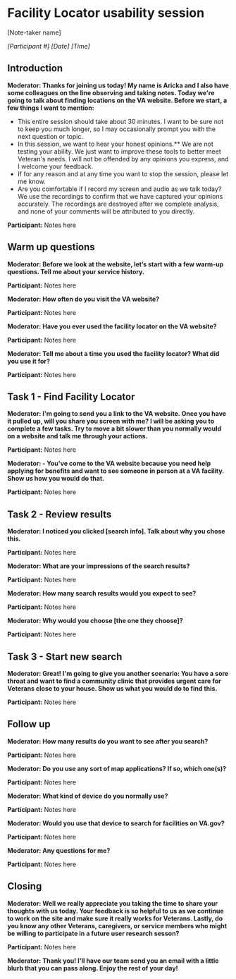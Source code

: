 # Facility Locator usability session

[Note-taker name]

*[Participant #] [Date] [Time]*

## Introduction

**Moderator: Thanks for joining us today! My name is Aricka and I also have some colleagues on the line observing and taking notes. Today we're going to talk about finding locations on the VA website. Before we start, a few things I want to mention:**

- This entire session should take about 30 minutes. I want to be sure not to keep you much longer, so I may occasionally prompt you with the next question or topic.
- In this session, we want to hear your honest opinions.** We are not testing your ability. We just want to improve these tools to better meet Veteran's needs. I will not be offended by any opinions you express, and I welcome your feedback.
- If for any reason and at any time you want to stop the session, please let me know.
- Are you comfortable if I record my screen and audio as we talk today? We use the recordings to confirm that we have captured your opinions accurately. The recordings are destroyed after we complete analysis, and none of your comments will be attributed to you directly. 

**Participant:** Notes here

## Warm up questions

**Moderator: Before we look at the website, let’s start with a few warm-up questions. Tell me about your service history.**

**Participant:** Notes here

**Moderator: How often do you visit the VA website?**

**Participant:** Notes here

**Moderator: Have you ever used the facility locator on the VA website?**

**Participant:** Notes here

**Moderator: Tell me about a time you used the facility locator? What did you use it for?**

**Participant:** Notes here

## Task 1 - Find Facility Locator

**Moderator: I'm going to send you a link to the VA website. Once you have it pulled up, will you share you screen with me? I will be asking you to complete a few tasks. Try to move a bit slower than you normally would on a website and talk me through your actions.**

**Participant:** Notes here

**Moderator: - You've come to the VA website because you need help applying for benefits and want to see someone in person at a VA facility. Show us how you would do that.**

**Participant:** Notes here

## Task 2 - Review results

**Moderator: I noticed you clicked [search info]. Talk about why you chose this.**

**Participant:** Notes here

**Moderator: What are your impressions of the search results?**

**Participant:** Notes here

**Moderator: How many search results would you expect to see?**

**Participant:** Notes here

**Moderator: Why would you choose [the one they choose]?**

**Participant:** Notes here

## Task 3 - Start new search

**Moderator: Great! I'm going to give you another scenario: You have a sore throat and want to find a community clinic that provides urgent care for Veterans close to your house. Show us what you would do to find this.**

**Participant:** Notes here

## Follow up

**Moderator: How many results do you want to see after you search?**

**Participant:** Notes here

**Moderator: Do you use any sort of map applications? If so, which one(s)?**

**Participant:** Notes here

**Moderator: What kind of device do you normally use?**

**Participant:** Notes here

**Moderator: Would you use that device to search for facilities on VA.gov?**

**Participant:** Notes here

**Moderator: Any questions for me?** 

**Participant:** Notes here

## Closing

**Moderator: Well we really appreciate you taking the time to share your thoughts with us today. Your feedback is so helpful to us as we continue to work on the site and make sure it really works for Veterans. Lastly, do you know any other Veterans, caregivers, or service members who might be willing to participate in a future user research sesson?**

**Participant:** Notes here

**Moderator: Thank you! I'll have our team send you an email with a little blurb that you can pass along. Enjoy the rest of your day!**

